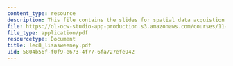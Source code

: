 ```yaml
---
content_type: resource
description: This file contains the slides for spatial data acquistion.
file: https://ol-ocw-studio-app-production.s3.amazonaws.com/courses/11-204-planning-communications-and-digital-media-fall-2004/5804b56ff0f9e6734f776fa727efe942_lec8_lisasweeney.pdf
file_type: application/pdf
resourcetype: Document
title: lec8_lisasweeney.pdf
uid: 5804b56f-f0f9-e673-4f77-6fa727efe942
---
```

